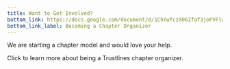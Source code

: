 ```yaml
---
title: Want to Get Involved?
bottom_link: https://docs.google.com/document/d/1ChYwfczX06Ifaf3joPVFlwJsGhmEpZhDdujVGor1bl0
bottom_link_label: Becoming a Chapter Organizer
---
```


We are starting a chapter model and would love your help.

Click to learn more about being a Trustlines chapter organizer.
